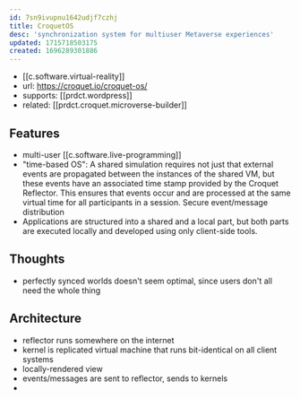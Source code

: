 ```yaml
---
id: 7sn9ivupnu1642udjf7czhj
title: CroquetOS
desc: 'synchronization system for multiuser Metaverse experiences'
updated: 1715718503175
created: 1696289301886
---
```


- [[c.software.virtual-reality]]
- url: https://croquet.io/croquet-os/
- supports: [[prdct.wordpress]]
- related: [[prdct.croquet.microverse-builder]]

## Features

- multi-user [[c.software.live-programming]]
- "time-based OS": A shared simulation requires not just that external events are propagated between the instances of the shared VM, but these events have an associated time stamp provided by the Croquet Reflector. This ensures that events occur and are processed at the same virtual time for all participants in a session. Secure event/message distribution 
- Applications are structured into a shared and a local part, but both parts are executed locally and developed using only client-side tools.

## Thoughts

- perfectly synced worlds doesn't seem optimal, since users don't all need the whole thing


## Architecture

- reflector runs somewhere on the internet
- kernel is replicated virtual machine that runs bit-identical on all client systems
- locally-rendered view
- events/messages are sent to reflector, sends to kernels
- 